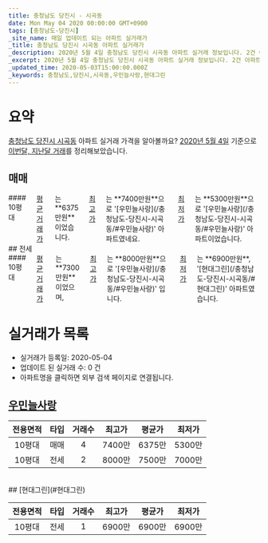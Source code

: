```yaml
---
title: 충청남도 당진시 - 시곡동
date: Mon May 04 2020 00:00:00 GMT+0900
tags: [충청남도-당진시]
_site_name: 매일 업데이트 되는 아파트 실거래가
_title: 충청남도 당진시 시곡동 아파트 실거래가
_description: 2020년 5월 4일 충청남도 당진시 시곡동 아파트 실거래 정보입니다. 2건 아파트 정보가 있습니다.
_excerpt: 2020년 5월 4일 충청남도 당진시 시곡동 아파트 실거래 정보입니다. 2건 아파트 정보가 있습니다.
_updated_time: 2020-05-03T15:00:00.000Z
_keywords: 충청남도,당진시,시곡동,우민늘사랑,현대그린
---
```





# 요약
<ins>충청남도 당진시 시곡동</ins> 아파트 실거래 가격을 알아볼까요? <ins>2020년 5월 4일</ins> 기준으로 <ins>이번달, 지난달 거래</ins>를 정리해보았습니다.

## 매매
<div class="container">
<div class="twelve columns" markdown="1">
#### 10평대
<ins>평균 거래가</ins>는 **6375만원**이었습니다. <ins>최고가</ins>는 **7400만원**으로 '[우민늘사랑](/충청남도-당진시-시곡동/#우민늘사랑)' 아파트였네요. <ins>최저가</ins>는 **5300만원**으로 '[우민늘사랑](/충청남도-당진시-시곡동/#우민늘사랑)' 아파트이었습니다.
</div>
</div>
## 전세
<div class="container">
<div class="twelve columns" markdown="1">
#### 10평대
<ins>평균 거래가</ins>는 **7300만원**이었으며, <ins>최고가</ins>는 **8000만원**으로 '[우민늘사랑](/충청남도-당진시-시곡동/#우민늘사랑)' 입니다. <ins>최저가</ins>는 **6900만원**, '[현대그린](/충청남도-당진시-시곡동/#현대그린)' 아파트였습니다.
</div>
</div>



# 실거래가 목록
- 실거래가 등록일: 2020-05-04
- 업데이트 된 실거래 수: 0 건
- 아파트명을 클릭하면 외부 검색 페이지로 연결됩니다.

## [우민늘사랑](#우민늘사랑)

|전용면적|타입|거래수|최고가|평균가|최저가|
|:---:|:---:|:---:|:---:|:---:|:---:|
|10평대|<span class="deal-type-1">매매</span>|4|7400만|6375만|5300만|
|10평대|<span class="deal-type-2">전세</span>|2|8000만|7500만|7000만|

<br/>
## [현대그린](#현대그린)

|전용면적|타입|거래수|최고가|평균가|최저가|
|:---:|:---:|:---:|:---:|:---:|:---:|
|10평대|<span class="deal-type-2">전세</span>|1|6900만|6900만|6900만|

<br/>



